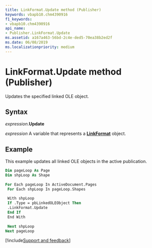 ```yaml
---
title: LinkFormat.Update method (Publisher)
keywords: vbapb10.chm4390916
f1_keywords:
- vbapb10.chm4390916
api_name:
- Publisher.LinkFormat.Update
ms.assetid: a167a463-56bd-2c4e-ded5-70ea38b2ed2f
ms.date: 06/08/2019
ms.localizationpriority: medium
---
```



# LinkFormat.Update method (Publisher)

Updates the specified linked OLE object.


## Syntax

_expression_.**Update**

_expression_ A variable that represents a **[LinkFormat](Publisher.LinkFormat.md)** object.


## Example

This example updates all linked OLE objects in the active publication.

```vb
Dim pageLoop As Page 
Dim shpLoop As Shape 
 
For Each pageLoop In ActiveDocument.Pages 
 For Each shpLoop In pageLoop.Shapes 
 
 With shpLoop 
 If .Type = pbLinkedOLEObject Then 
 .LinkFormat.Update 
 End If 
 End With 
 
 Next shpLoop 
Next pageLoop
```

[!include[Support and feedback](~/includes/feedback-boilerplate.md)]